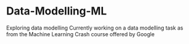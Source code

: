 # Data-Modelling-ML
Exploring data modelling
Currently working on a data modelling task as from the Machine Learning Crash course offered by Google
